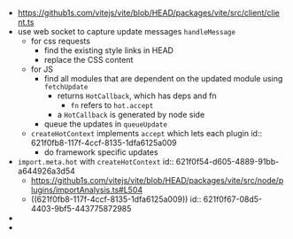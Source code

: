 - https://github1s.com/vitejs/vite/blob/HEAD/packages/vite/src/client/client.ts
- use web socket to capture update messages `handleMessage`
	- for css requests
		- find the existing style links in HEAD
		- replace the CSS content
	- for JS
		- find all modules that are dependent on the updated module using `fetchUpdate`
			- returns `HotCallback`, which has deps and fn
				- `fn` refers to `hot.accept`
			- a `HotCallback` is generated by node side
		- queue the updates in `queueUpdate`
	- `createHotContext` implements `accept` which lets each plugin 
	  id:: 621f0fb8-117f-4ccf-8135-1dfa6125a009
		- do framework specific updates
- `import.meta.hot` with `createHotContext`
  id:: 621f0f54-d605-4889-91bb-a644926a3d54
	- https://github1s.com/vitejs/vite/blob/HEAD/packages/vite/src/node/plugins/importAnalysis.ts#L504
	- ((621f0fb8-117f-4ccf-8135-1dfa6125a009))
	  id:: 621f0f67-08d5-4403-9bf5-443775872985
-
-
